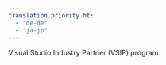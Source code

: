 ```yaml
---
translation.priority.ht: 
  - "de-de"
  - "ja-jp"
---
```

Visual Studio Industry Partner (VSIP) program